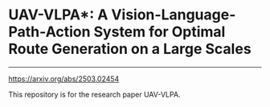 # UAV-VLPA*: A Vision-Language-Path-Action System for Optimal Route Generation on a Large Scales


---
https://arxiv.org/abs/2503.02454

This repository is for the research paper UAV-VLPA.
